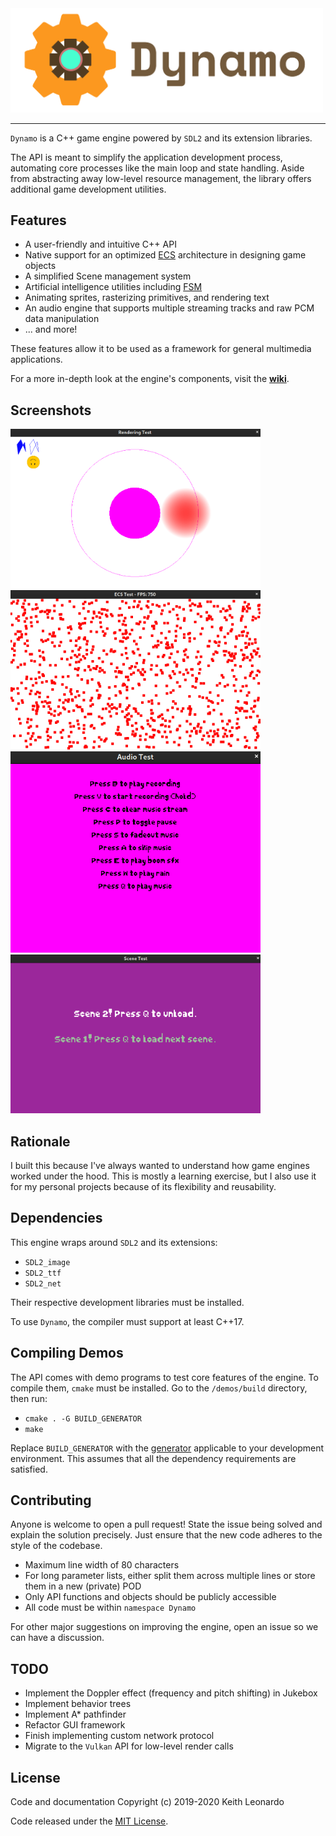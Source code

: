 <img src="./media/logo.png" alt="Dynamo Engine" width="500"/>

---

`Dynamo` is a C++ game engine powered by `SDL2` and its extension libraries. 

The API is meant to simplify the application development process, automating core processes like the main loop and state handling. Aside from abstracting away low-level resource management, the library offers additional game development utilities.

## Features

- A user-friendly and intuitive C++ API
- Native support for an optimized [ECS](https://en.wikipedia.org/wiki/Entity_component_system) architecture in designing game objects
- A simplified Scene management system
- Artificial intelligence utilities including [FSM](https://en.wikipedia.org/wiki/Finite-state_machine)
- Animating sprites, rasterizing primitives, and rendering text
- An audio engine that supports multiple streaming tracks and raw PCM data manipulation
- ... and more!

These features allow it to be used as a framework for general multimedia applications.

For a more in-depth look at the engine's components, visit the [__wiki__](https://github.com/SirBob01/Dynamo-Engine/wiki).

## Screenshots
<img src="./media/screenshots/rendering.png" alt="Rendering Test" width="400"/>
<img src="./media/screenshots/ecs.png" alt="ECS Test" width="400"/>
<img src="./media/screenshots/audio.png" alt="Audio Test" width="400"/>
<img src="./media/screenshots/scenes.png" alt="Scene Test" width="400"/>

## Rationale

I built this because I've always wanted to understand how game engines worked under the hood. This is mostly a learning exercise, but I also use it for my personal projects because of its flexibility and reusability.

## Dependencies

This engine wraps around `SDL2` and its extensions:
- `SDL2_image`
- `SDL2_ttf`
- `SDL2_net`

Their respective development libraries must be installed.

To use `Dynamo`, the compiler must support at least C++17.

## Compiling Demos

The API comes with demo programs to test core features of the engine. To compile them, `cmake` must be installed. Go to the `/demos/build` directory, then run: 
- `cmake . -G BUILD_GENERATOR`
- `make`

Replace `BUILD_GENERATOR` with the [generator](https://cmake.org/cmake/help/v3.2/manual/cmake-generators.7.html) applicable to your development environment. This assumes that all the dependency requirements are satisfied. 

## Contributing

Anyone is welcome to open a pull request! State the issue being solved and explain the solution precisely. Just ensure that the new code adheres to the style of the codebase. 
- Maximum line width of 80 characters
- For long parameter lists, either split them across multiple lines or store them in a new (private) POD
- Only API functions and objects should be publicly accessible
- All code must be within `namespace Dynamo`

For other major suggestions on improving the engine, open an issue so we can have a discussion.

## TODO

- Implement the Doppler effect (frequency and pitch shifting) in Jukebox
- Implement behavior trees
- Implement A* pathfinder
- Refactor GUI framework
- Finish implementing custom network protocol
- Migrate to the `Vulkan` API for low-level render calls

## License

Code and documentation Copyright (c) 2019-2020 Keith Leonardo

Code released under the [MIT License](https://choosealicense.com/licenses/mit/).